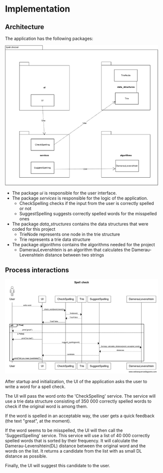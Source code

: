 # Implementation

## Architecture

The application has the following packages:

![](./pictures/package-diagram.png)

- The package _ui_ is responsible for the user interface.
- The package _services_ is responsible for the logic of the application.
    - CheckSpelling checks if the input from the user is correctly
      spelled or not
    - SuggestSpelling suggests correctly spelled words for the
      misspelled ones
- The package _data_structures_ contains the data structures that were coded for
  this project
    - TrieNode represents one node in the trie structure
    - Trie represents a trie data structure
- The package _algorithms_ contains the algorithms needed for the project
    - DamerauLevenshtein is an algorithm that calculates the Damerau-Levenshtein distance between two strings

## Process interactions

![](./pictures/sequence-diagram.png)

After startup and initialization, the UI of the application asks the user to write a word
for a spell check.

The UI will pass the word onto the 'CheckSpelling' service. The service will
use a trie data structure consisting of 350 000 correctly spelled words to check if the original
word is among them.

If the word is spelled in an acceptable way, the user gets a quick feedback
(the text "great", at the moment).

If the word seems to be misspelled, the UI will then call the 'SuggestSpelling'
service. This service will use a list of 40 000 correctly spelled words that is sorted by their frequency. It will calculate the Damerau-Levenshtein(DL) distance between the original word and the words on the list. It returns a candidate from the list with as small DL distance as possible.

Finally, the UI will suggest this candidate to the user.
